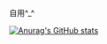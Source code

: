 自用^_^

[![Anurag's GitHub stats](https://github-readme-stats.vercel.app/api?username=MiloEvans)](https://github.com/anuraghazra/github-readme-stats&show_icons=true&theme=radical)
